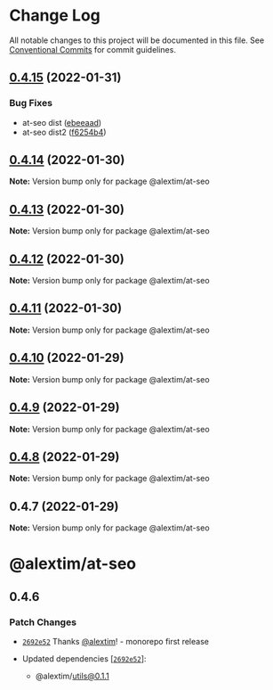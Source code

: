 # Change Log

All notable changes to this project will be documented in this file.
See [Conventional Commits](https://conventionalcommits.org) for commit guidelines.

## [0.4.15](https://github.com/alextim/at-blog/compare/@alextim/at-seo@0.4.14...@alextim/at-seo@0.4.15) (2022-01-31)


### Bug Fixes

* at-seo dist ([ebeeaad](https://github.com/alextim/at-blog/commit/ebeeaad184c90c587368b59d2975b8b5a9c5e6c9))
* at-seo dist2 ([f6254b4](https://github.com/alextim/at-blog/commit/f6254b497a510881fb6fde6ab2d854b0d2b59857))





## [0.4.14](https://github.com/alextim/at-blog/compare/@alextim/at-seo@0.4.13...@alextim/at-seo@0.4.14) (2022-01-30)

**Note:** Version bump only for package @alextim/at-seo





## [0.4.13](https://github.com/alextim/at-blog/compare/@alextim/at-seo@0.4.12...@alextim/at-seo@0.4.13) (2022-01-30)

**Note:** Version bump only for package @alextim/at-seo





## [0.4.12](https://github.com/alextim/at-blog/compare/@alextim/at-seo@0.4.11...@alextim/at-seo@0.4.12) (2022-01-30)

**Note:** Version bump only for package @alextim/at-seo





## [0.4.11](https://github.com/alextim/at-blog/compare/@alextim/at-seo@0.4.10...@alextim/at-seo@0.4.11) (2022-01-30)

**Note:** Version bump only for package @alextim/at-seo





## [0.4.10](https://github.com/alextim/at-blog/compare/@alextim/at-seo@0.4.9...@alextim/at-seo@0.4.10) (2022-01-29)

**Note:** Version bump only for package @alextim/at-seo

## [0.4.9](https://github.com/alextim/at-blog/compare/@alextim/at-seo@0.4.8...@alextim/at-seo@0.4.9) (2022-01-29)

**Note:** Version bump only for package @alextim/at-seo

## [0.4.8](https://github.com/alextim/at-blog/compare/@alextim/at-seo@0.4.7...@alextim/at-seo@0.4.8) (2022-01-29)

**Note:** Version bump only for package @alextim/at-seo

## 0.4.7 (2022-01-29)

**Note:** Version bump only for package @alextim/at-seo

# @alextim/at-seo

## 0.4.6

### Patch Changes

- [`2692e52`](https://github.com/alextim/at-blog/commit/2692e524fe2bf10e47e1a4fbd6f7173ca1be3b65) Thanks [@alextim](https://github.com/alextim)! - monorepo first release

- Updated dependencies [[`2692e52`](https://github.com/alextim/at-blog/commit/2692e524fe2bf10e47e1a4fbd6f7173ca1be3b65)]:
  - @alextim/utils@0.1.1

